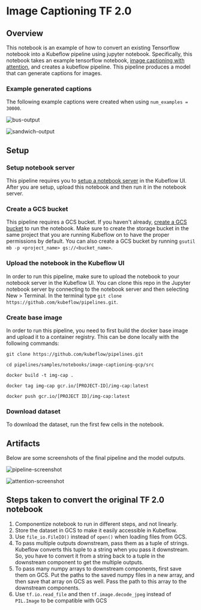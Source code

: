 # Image Captioning TF 2.0

## Overview
This notebook is an example of how to convert an existing Tensorflow notebook into a Kubeflow pipeline using jupyter notebook.  Specifically, this notebook takes an example tensorflow notebook, [image captioning with attention](https://colab.sandbox.google.com/github/tensorflow/docs/blob/master/site/en/r2/tutorials/text/image_captioning.ipynb), and creates a kubeflow pipeline.  This pipeline produces a model that can generate captions for images.

### Example generated captions
The following example captions were created when using `num_examples = 30000`.

![bus-output](https://user-images.githubusercontent.com/17008638/61419442-17989a00-a8b3-11e9-9ab3-a5a304ff96d0.PNG)

![sandwich-output](https://user-images.githubusercontent.com/17008638/61419487-44e54800-a8b3-11e9-9b7f-68ccc970c10d.PNG)

## Setup

### Setup notebook server
This pipeline requires you to [setup a notebook server](https://www.kubeflow.org/docs/notebooks/setup/) in the Kubeflow UI.  After you are setup, upload this notebook and then run it in the notebook server.

### Create a GCS bucket
This pipeline requires a GCS bucket.  If you haven't already, [create a GCS bucket](https://cloud.google.com/storage/docs/creating-buckets) to run the notebook.  Make sure to create the storage bucket in the same project that you are running Kubeflow on to have the proper permissions by default.  You can also create a GCS bucket by running `gsutil mb -p <project_name> gs://<bucket_name>`.

### Upload the notebook in the Kubeflow UI
In order to run this pipeline, make sure to upload the notebook to your notebook server in the Kubeflow UI.  You can clone this repo in the Jupyter notebook server by connecting to the notebook server and then selecting New > Terminal.  In the terminal type `git clone https://github.com/kubeflow/pipelines.git`.

### Create base image
In order to run this pipeline, you need to first build the docker base image and upload it to a container registry.  This can be done locally with the following commands:

`git clone https://github.com/kubeflow/pipelines.git`

`cd pipelines/samples/notebooks/image-captioning-gcp/src`

`docker build -t img-cap .` 

`docker tag img-cap gcr.io/[PROJECT-ID]/img-cap:latest`

`docker push gcr.io/[PROJECT ID]/img-cap:latest`

### Download dataset
To download the dataset, run the first few cells in the notebook.

## Artifacts
Below are some screenshots of the final pipeline and the model outputs.

![pipeline-screenshot](https://user-images.githubusercontent.com/17008638/61160416-41694f80-a4b4-11e9-9317-5a92f625c173.png)

![attention-screenshot](https://user-images.githubusercontent.com/17008638/61160441-59d96a00-a4b4-11e9-809b-f3df7cbe0dae.PNG)

## Steps taken to convert the original TF 2.0 notebook
1. Componentize notebook to run in different steps, and not linearly.
2. Store the dataset in GCS to make it easily accessible in Kubeflow.
3. Use `file_io.FileIO()` instead of `open()` when loading files from GCS.
4. To pass multiple outputs downstream, pass them as a tuple of strings. Kubeflow converts this tuple to a string when you pass it downstream. So, you have to convert it from a string back to a tuple in the downstream component to get the multiple outputs.
5. To pass many numpy arrays to downstream components, first save them on GCS.  Put the paths to the saved numpy files in a new array, and then save that array on GCS as well.  Pass the path to this array to the downstream components.
6. Use `tf.io.read_file` and then `tf.image.decode_jpeg` instead of `PIL.Image` to be compatible with GCS
